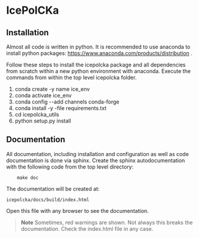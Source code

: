 # IcePolCKa


## Installation
Almost all code is written in python. It is recommended to use anaconda to install python packages:
https://www.anaconda.com/products/distribution .

Follow these steps to install the icepolcka package and all dependencies from scratch within a new 
python environment with anaconda. Execute the commands from within the top level icepolcka folder.

1. conda create -y name ice_env
2. conda activate ice_env
3. conda config --add channels conda-forge
4. conda install -y -file requirements.txt
5. cd icepolcka_utils
6. python setup.py install

## Documentation
All documentation, including installation and configuration as well as code documentation is 
done via sphinx. Create the sphinx autodocumentation with the following code from the top level
directory:

```
    make doc
```

The documentation will be created at:

    icepolcka/docs/build/index.html

Open this file with any browser to see the documentation.

> **Note**
> Sometimes, red warnings are shown. Not always this breaks the documentation. Check the index.html
> file in any case.
